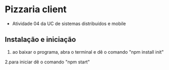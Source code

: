 
# Pizzaria client

- Atividade 04 da UC de sistemas distribuídos e mobile
## Instalação e iniciação

1. ao baixar o programa, abra o terminal e dê o comando "npm install init"

2.para iniciar dê o comando "npm start"

